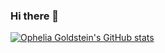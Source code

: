 ### Hi there 👋

<!--
**opheliagoldstein/opheliagoldstein** is a ✨ _special_ ✨ repository because its `README.md` (this file) appears on your GitHub profile.

Here are some ideas to get you started:

- 🔭 I’m currently working on ...
- 🌱 I’m currently learning ...
- 👯 I’m looking to collaborate on ...
- 🤔 I’m looking for help with ...
- 💬 Ask me about ...
- 📫 How to reach me: ...
- 😄 Pronouns: ...
- ⚡ Fun fact: ...
-->

[![Ophelia Goldstein's GitHub stats](https://github-readme-stats.vercel.app/api?username=opheliagoldstein&include_all_commits=true&theme=neon&hide_border=true)](https://github.com/anuraghazra/github-readme-stats)
